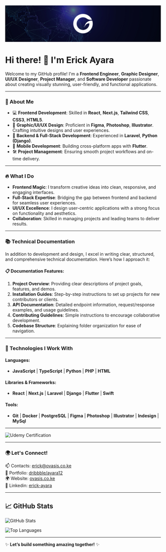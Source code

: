 ![Banner](https://github.com/OvasisGroup/OvasisGroup/blob/main/assets/ovagroup.jpg)

<!--
**OvasisGroup/OvasisGroup** is a ✨ _special_ ✨ repository because its `README.md` (this file) appears on your GitHub profile.

Here are some ideas to get you started:

- 🔭 I’m currently working on ...
- 🌱 I’m currently learning ...
- 👯 I’m looking to collaborate on ...
- 🤔 I’m looking for help with ...
- 💬 Ask me about ...
- 📫 How to reach me: ...
- 😄 Pronouns: ...
- ⚡ Fun fact: ...
-->
# Hi there! 👋 I'm Erick Ayara

Welcome to my GitHub profile! I'm a **Frontend Engineer**, **Graphic Designer**, **UI/UX Designer**, **Project Manager**, and **Software Developer** passionate about creating visually stunning, user-friendly, and functional applications. 

---

### 🌟 About Me

- 💻 **Frontend Development**: Skilled in **React**, **Next.js**, **Tailwind CSS**, **CSS3**, **HTML5**.
- 🎨 **Graphic/UI/UX Design**: Proficient in **Figma**, **Photoshop**, **Illustrator**. Crafting intuitive designs and user experiences.
- 🔧 **Backend & Full-Stack Development**: Experienced in **Laravel**, **Python (Django)**.
- 📱 **Mobile Development**: Building cross-platform apps with **Flutter**.
- 🛠 **Project Management**: Ensuring smooth project workflows and on-time delivery.

---

### 🔥 What I Do

- **Frontend Magic**: I transform creative ideas into clean, responsive, and engaging interfaces.
- **Full-Stack Expertise**: Bridging the gap between frontend and backend for seamless user experiences.
- **UI/UX Excellence**: I design user-centric applications with a strong focus on functionality and aesthetics.
- **Collaboration**: Skilled in managing projects and leading teams to deliver results.

---

### 📚 Technical Documentation

In addition to development and design, I excel in writing clear, structured, and comprehensive technical documentation. Here’s how I approach it:

#### 📋 **Documentation Features:**
1. **Project Overview**: Providing clear descriptions of project goals, features, and demos.
2. **Installation Guides**: Step-by-step instructions to set up projects for new contributors or clients.
3. **API Documentation**: Detailed endpoint information, request/response examples, and usage guidelines.
4. **Contributing Guidelines**: Simple instructions to encourage collaborative development.
5. **Codebase Structure**: Explaining folder organization for ease of navigation.

---

### 🚀 Technologies I Work With

#### Languages:
- **JavaScript** | **TypeScript** | **Python** | **PHP** | **HTML**

#### Libraries & Frameworks:
- **React** | **Next.js** | **Laravel** | **Django** | **Flutter** | **Swift**

#### Tools:
- **Git** | **Docker** | **PostgreSQL** | **Figma** | **Photoshop** | **Illustrator**  | **Indesign** | **MySql**

---

![Udemy Certification](https://img.shields.io/badge/Udemy-Course_Name-02C39A?style=flat-square&logo=Udemy&logoColor=white)

---

### 🌍 Let's Connect!

📫 Contacts: [erick@ovasis.co.ke](mailto:erick@ovasis.co.ke)  
🌈 Portfolio: [dribbble/ayara12](https://dribbble.com/ayara12)   
🌍 Website: [ovasis.co.ke](https://ovasis.co.ke)   
💼 Linkedin: [erick-ayara](https://www.linkedin.com/in/erick-ayara/)   

---

## 📈 GitHub Stats

![GitHub Stats](https://github-readme-stats.vercel.app/api?username=OvasisGroup&show_icons=true&theme=radical)

![Top Languages](https://github-readme-stats.vercel.app/api/top-langs/?username=OvasisGroup&layout=compact&theme=radical)

---

✨ **Let’s build something amazing together!** ✨

